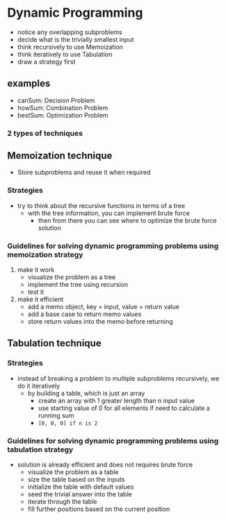 # Dynamic Programming

- notice any overlapping subproblems
- decide what is the trivially smallest input
- think recursively to use Memoization
- think iteratively to use Tabulation
- draw a strategy first

## examples

- canSum: Decision Problem
- howSum: Combination Problem
- bestSum: Optimization Problem

### 2 types of techniques

## Memoization technique

- Store subproblems and reuse it when required

### Strategies

- try to think about the recursive functions in terms of a tree
  - with the tree information, you can implement brute force
    - then from there you can see where to optimize the brute force solution

### Guidelines for solving dynamic programming problems using memoization strategy

1. make it work
   - visualize the problem as a tree
   - implement the tree using recursion
   - test it
2. make it efficient
   - add a memo object, key = input, value = return value
   - add a base case to return memo values
   - store return values into the memo before returning

## Tabulation technique

### Strategies

- instead of breaking a problem to multiple subproblems recursively, we do it iteratively
  - by building a table, which is just an array
    - create an array with 1 greater length than n input value
    - use starting value of 0 for all elements if need to calculate a running sum
    - `[0, 0, 0] if n is 2`

### Guidelines for solving dynamic programming problems using tabulation strategy

- solution is already efficient and does not requires brute force
  - visualize the problem as a table
  - size the table based on the inputs
  - initialize the table with default values
  - seed the trivial answer into the table
  - iterate through the table
  - fill further positions based on the current position
